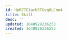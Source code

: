 ```yaml
---
id: HpR77E1arU5TGvq0LCnn4
title: Skill
desc: ''
updated: 1640928236253
created: 1640928236253
---
```


